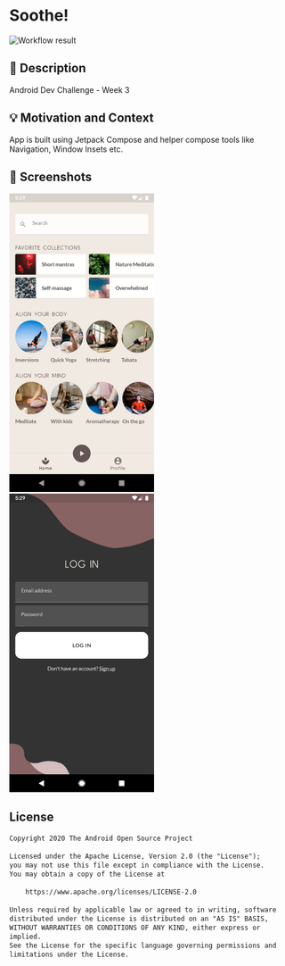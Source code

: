 # Soothe!

<!--- Replace <OWNER> with your Github Username and <REPOSITORY> with the name of your repository. -->
<!--- You can find both of these in the url bar when you open your repository in github. -->
![Workflow result](https://github.com/SSVerma/ADC-week3/workflows/Check/badge.svg)


## :scroll: Description
<!--- Describe your app in one or two sentences -->
Android Dev Challenge - Week 3

## :bulb: Motivation and Context
<!--- Optionally point readers to interesting parts of your submission. -->
<!--- What are you especially proud of? -->
App is built using Jetpack Compose and helper compose tools like Navigation, Window Insets etc.

## :camera_flash: Screenshots
<!-- You can add more screenshots here if you like -->
<img src="/results/screenshot_1.png" width="260">&emsp;<img src="/results/screenshot_2.png" width="260">

## License
```
Copyright 2020 The Android Open Source Project

Licensed under the Apache License, Version 2.0 (the "License");
you may not use this file except in compliance with the License.
You may obtain a copy of the License at

    https://www.apache.org/licenses/LICENSE-2.0

Unless required by applicable law or agreed to in writing, software
distributed under the License is distributed on an "AS IS" BASIS,
WITHOUT WARRANTIES OR CONDITIONS OF ANY KIND, either express or implied.
See the License for the specific language governing permissions and
limitations under the License.
```